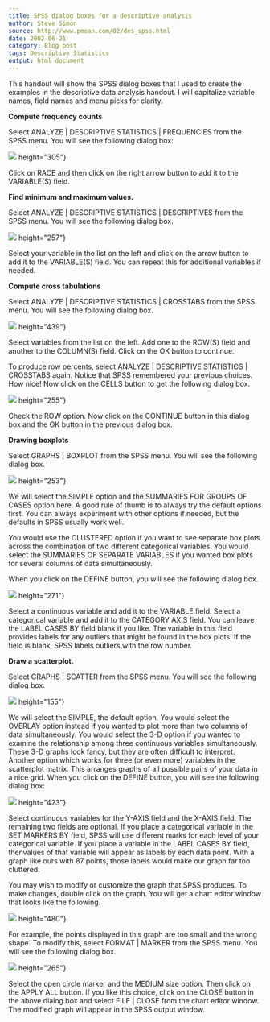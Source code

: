 ```yaml
---
title: SPSS dialog boxes for a descriptive analysis
author: Steve Simon
source: http://www.pmean.com/02/des_spss.html
date: 2002-06-21
category: Blog post
tags: Descriptive Statistics
output: html_document
---
```


This handout will show the SPSS dialog boxes that I used to create the
examples in the descriptive data analysis handout. I will capitalize
variable names, field names and menu picks for clarity.

<!---More--->

**Compute frequency counts**

Select ANALYZE | DESCRIPTIVE STATISTICS | FREQUENCIES from the SPSS
menu. You will see the following dialog box:

![](http://www.pmean.com/images/02/des_spss01.gif)
height="305"}

Click on RACE and then click on the right arrow button to add it to
the VARIABLE(S) field.

**Find minimum and maximum values.**

Select ANALYZE | DESCRIPTIVE STATISTICS | DESCRIPTIVES from the SPSS
menu. You will see the following dialog box.

![](http://www.pmean.com/images/02/des_spss02.gif)
height="257"}

Select your variable in the list on the left and click on the arrow
button to add it to the VARIABLE(S) field. You can repeat this for
additional variables if needed.

**Compute cross tabulations**

Select ANALYZE | DESCRIPTIVE STATISTICS | CROSSTABS from the SPSS
menu. You will see the following dialog box.

![](http://www.pmean.com/images/02/des_spss03.gif)
height="439"}

Select variables from the list on the left. Add one to the ROW(S)
field and another to the COLUMN(S) field. Click on the OK button to
continue.

To produce row percents, select ANALYZE | DESCRIPTIVE STATISTICS |
CROSSTABS again. Notice that SPSS remembered your previous choices.
How nice! Now click on the CELLS button to get the following dialog
box.

![](http://www.pmean.com/images/02/des_spss04.gif)
height="255"}

Check the ROW option. Now click on the CONTINUE button in this dialog
box and the OK button in the previous dialog box.

**Drawing boxplots**

Select GRAPHS | BOXPLOT from the SPSS menu. You will see the
following dialog box.

![](http://www.pmean.com/images/02/des_spss05.gif)
height="253"}

We will select the SIMPLE option and the SUMMARIES FOR GROUPS OF CASES
option here. A good rule of thumb is to always try the default options
first. You can always experiment with other options if needed, but the
defaults in SPSS usually work well.

You would use the CLUSTERED option if you want to see separate box
plots across the combination of two different categorical variables.
You would select the SUMMARIES OF SEPARATE VARIABLES if you wanted box
plots for several columns of data simultaneously.

When you click on the DEFINE button, you will see the following dialog
box.

![](http://www.pmean.com/images/02/des_spss06.gif)
height="271"}

Select a continuous variable and add it to the VARIABLE field. Select
a categorical variable and add it to the CATEGORY AXIS field. You can
leave the LABEL CASES BY field blank if you like. The variable in this
field provides labels for any outliers that might be found in the box
plots. If the field is blank, SPSS labels outliers with the row
number.

**Draw a scatterplot.**

Select GRAPHS | SCATTER from the SPSS menu. You will see the
following dialog box.

![](http://www.pmean.com/images/02/des_spss07.gif)
height="155"}

We will select the SIMPLE, the default option. You would select the
OVERLAY option instead if you wanted to plot more than two columns of
data simultaneously. You would select the 3-D option if you wanted to
examine the relationship among three continuous variables
simultaneously. These 3-D graphs look fancy, but they are often
difficult to interpret. Another option which works for three (or even
more) variables in the scatterplot matrix. This arranges graphs of all
possible pairs of your data in a nice grid. When you click on the
DEFINE button, you will see the following dialog box:

![](http://www.pmean.com/images/02/des_spss08.gif)
height="423"}

Select continuous variables for the Y-AXIS field and the X-AXIS field.
The remaining two fields are optional. If you place a categorical
variable in the SET MARKERS BY field, SPSS will use different marks
for each level of your categorical variable. If you place a variable
in the LABEL CASES BY field, thenvalues of that variable will appear
as labels by each data point. With a graph like ours with 87 points,
those labels would make our graph far too cluttered.

You may wish to modify or customize the graph that SPSS produces. To
make changes, double click on the graph. You will get a chart editor
window that looks like the following.

![](http://www.pmean.com/images/02/des_spss09.gif)
height="480"}

For example, the points displayed in this graph are too small and the
wrong shape. To modify this, select FORMAT | MARKER from the SPSS
menu. You will see the following dialog box.

![](http://www.pmean.com/images/02/des_spss10.gif)
height="265"}

Select the open circle marker and the MEDIUM size option. Then click
on the APPLY ALL button. If you like this choice, click on the CLOSE
button in the above dialog box and select FILE | CLOSE from the chart
editor window. The modified graph will appear in the SPSS output
window.

